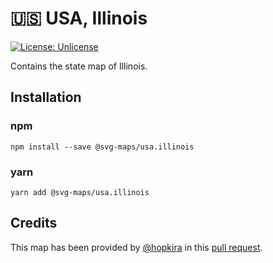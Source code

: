 # 🇺🇸 USA, Illinois

[![License: Unlicense](https://img.shields.io/badge/license-Unlicense-blue.svg)](http://unlicense.org/)

Contains the state map of Illinois.

## Installation

### npm

`npm install --save @svg-maps/usa.illinois`

### yarn

`yarn add @svg-maps/usa.illinois`

## Credits

This map has been provided by [@hopkira](https://github.com/hopkira) in this [pull request](https://github.com/VictorCazanave/react-svg-map/pull/14).
